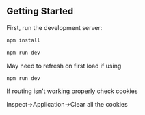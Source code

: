 ## Getting Started

First, run the development server:

```bash
npm install

npm run dev
```

May need to refresh on first load if using

```bash
npm run dev
```

If routing isn't working properly check cookies

Inspect->Application->Clear all the cookies
